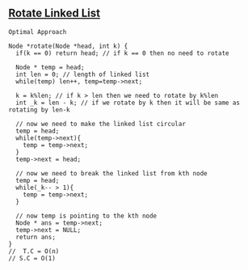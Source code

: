 ## [Rotate Linked List](https://www.codingninjas.com/codestudio/problems/rotate-linked-list_8230752?challengeSlug=striver-sde-challenge&leftPanelTab=0)

``` Optimal Approach ```
```
Node *rotate(Node *head, int k) {
  if(k == 0) return head; // if k == 0 then no need to rotate
  
  Node * temp = head;
  int len = 0; // length of linked list
  while(temp) len++, temp=temp->next;

  k = k%len; // if k > len then we need to rotate by k%len
  int _k = len - k; // if we rotate by k then it will be same as rotating by len-k

  // now we need to make the linked list circular
  temp = head;
  while(temp->next){
    temp = temp->next;
  }
  temp->next = head;

  // now we need to break the linked list from kth node
  temp = head;
  while(_k-- > 1){
    temp = temp->next;
  }

  // now temp is pointing to the kth node
  Node * ans = temp->next;
  temp->next = NULL;
  return ans;
}
//  T.C = O(n)
// S.C = O(1)

```
